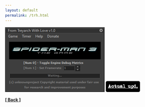 ```yaml
---
layout: default
permalink: /trh.html
---
```

![Screenshot](https://raw.githubusercontent.com/unknownproject/unknownproject.github.io/master/assets/images/ftwl.png)
<a href="https://github.com/unknownproject/Other/raw/master/FTWL_Release.zip"><img src="/assets/images/au.png" width="112" height="36"/></a>



**[[ Back ]](./)**